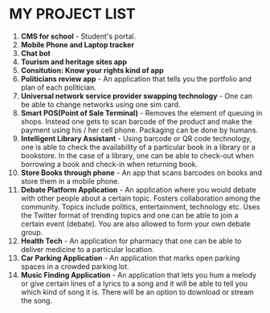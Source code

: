 # MY PROJECT LIST  

1. **CMS for school** - Student's portal.  
2. **Mobile Phone and Laptop tracker**
3. **Chat bot**  
4. **Tourism and heritage sites app**   
5. **Consitution: Know your rights kind of app**  
6. **Politicians review app** - An application that tells you the portfolio and plan of each politician.  
7. **Universal network service provider swapping technology** - One can be able to change networks using one sim card.  
8. **Smart POS(Point of Sale Terminal)** - Removes the element of queuing in shops. Instead one gets to scan barcode of the product and make the payment using his / her cell phone. Packaging can be done by humans.  
9. **Intelligent Library Assistant** - Using barcode or QR code technology, one is able to check the availability of a particular book in a library or a bookstore. In the case of a library, one can be able to check-out when borrowing a book and check-in when returning book.  
10. **Store Books through phone** - An app that scans barcodes on books and store them in a mobile phone.  
11. **Debate Platform Application** - An application where you would debate with other people about a certain topic. Fosters collaboration among the community. Topics include politics, entertainment, technology etc. Uses the Twitter format of trending topics and one can be able to join a certain event (debate). You are also allowed to form your own debate group.  
12. **Health Tech** - An application for pharmacy that one can be able to deliver medicine to a particular location.  
13. **Car Parking Application** - An application that marks open parking spaces in a crowded parking lot.  
14. **Music Finding Application** - An application that lets you hum a melody or give certain lines of a lyrics to a song and it will be able to tell you which kind of song it is. There will be an option to download or stream the song.
